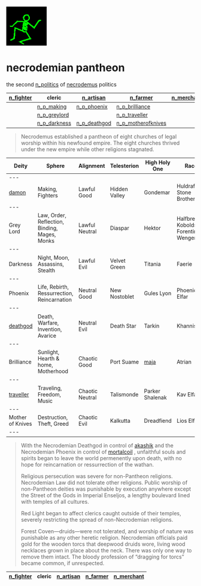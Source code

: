 ![dancer](assets/dancer.gif)

# necrodemian pantheon

 the second  [n_politics](n_politics.md)  of  [necrodemus](necrodemus.md)  politics

|  [n_fighter](n_fighter.md)  | **cleric**                        |  [n_artisan](n_artisan.md)        |  [n_farmer](n_farmer.md)                      |  [n_merchant](n_merchant.md)  | 
| --------------------------- | --------------------------------- | --------------------------------- | --------------------------------------------- | ----------------------------- | 
|                             |  [n_p_making](n_p_making.md)      |  [n_p_phoenix](n_p_phoenix.md)    |  [n_p_brilliance](n_p_brilliance.md)          |                               | 
|                             |  [n_p_greylord](n_p_greylord.md)  |                                   |  [n_p_traveller](n_p_traveller.md)            |                               | 
|                             |  [n_p_darkness](n_p_darkness.md)  |  [n_p_deathgod](n_p_deathgod.md)  |  [n_p_motherofknives](n_p_motherofknives.md)  |                               | 
>
>   Necrodemus established a pantheon of eight churches of legal worship within his newfound empire. The eight churches thrived under the new empire while other religions stagnated. 

|  Deity                      |  Sphere                                         |  Alignment        |  Telesterion    |  High Holy One    |  Race                                     | 
| --------------------------- | ----------------------------------------------- | ----------------- | --------------- | ----------------- | ----------------------------------------- | 
|  ---                        |                                                 |                   |                 |                   |                                           | 
|  [damon](damon.md)          |  Making, Fighters                               |  Lawful Good      |  Hidden Valley  |  Gondemar         |  Huldrafolk, Stone Brothers               | 
|  ---                        |                                                 |                   |                 |                   |                                           | 
|  Grey Lord                  |  Law, Order, Reflection, Binding, Mages, Monks  |  Lawful Neutral   |  Diaspar        |  Hektor           |  Halfbreeds, Kobolds, Forentines, Wengen  | 
|  ---                        |                                                 |                   |                 |                   |                                           | 
|  Darkness                   |  Night, Moon, Assassins, Stealth                |  Lawful Evil      |  Velvet Green   |  Titania          |  Faerie                                   | 
|  ---                        |                                                 |                   |                 |                   |                                           | 
|  Phoenix                    |  Life, Rebirth, Ressurrection, Reincarnation    |  Neutral Good     |  New Nostoblet  |  Gules Lyon       |  Phoenician Elfar                         | 
|  ---                        |                                                 |                   |                 |                   |                                           | 
|  [deathgod](deathgod.md)    |  Death, Warfare, Invention, Avarice             |  Neutral Evil     |  Death Star     |  Tarkin           |  Khannish                                 | 
|  ---                        |                                                 |                   |                 |                   |                                           | 
|  Brilliance                 |  Sunlight, Hearth & home, Motherhood            |  Chaotic Good     |  Port Suame     |  [maja](maja.md)  |  Atrian                                   | 
|  ---                        |                                                 |                   |                 |                   |                                           | 
|  [traveller](traveller.md)  |  Traveling, Freedom, Music                      |  Chaotic Neutral  |  Talismonde     |  Parker Shalenak  |  Kav Elfar                                | 
|  ---                        |                                                 |                   |                 |                   |                                           | 
|  Mother of Knives           |  Destruction, Theft, Greed                      |  Chaotic Evil     |  Kalkutta       |  Dreadfiend       |  Lios Elfar                               | 
|  ---                        |                                                 |                   |                 |                   |                                           | 
>
>   With the Necrodemian Deathgod in control of  [akashik](akashik.md)  and the Necrodemian Phoenix in control of  [mortalcoil](mortalcoil.md) , unfaithful souls and spirits began to leave the world permenently upon death, with no hope for reincarnation or ressurrection of the wathan. 
>
>   Religious persecution was severe for non-Pantheon religions. Necrodemian Law did not tolerate other religions. Public worship of non-Pantheon deities was punishable by execution anywhere except the Street of the Gods in Imperial Enseljos, a lengthy boulevard lined with temples of all cultures. 
>
>   Red Light began to affect clerics caught outside of their temples, severely restricting the spread of non-Necrodemian religions. 
>
>   Forest Coven—druids—were not tolerated, and worship of nature was punishable as any other heretic religion. Necrodemian officials paid gold for the wooden torcs that deepwood druids wore, living wood necklaces grown in place about the neck. There was only one way to remove them intact. The bloody profession of “dragging for torcs” became common, if unrespected. 

|  [n_fighter](n_fighter.md)  | **cleric** |  [n_artisan](n_artisan.md)  |  [n_farmer](n_farmer.md)  |  [n_merchant](n_merchant.md)  | 
| --------------------------- | ---------- | --------------------------- | ------------------------- | ----------------------------- | 

 